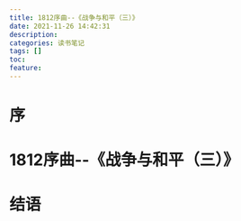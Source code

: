 ```yaml
---
title: 1812序曲--《战争与和平（三）》
date: 2021-11-26 14:42:31
description: 
categories: 读书笔记
tags: [] 
toc: 
feature: 
---
```


# 序
<!-- more -->

# 1812序曲--《战争与和平（三）》

# 结语